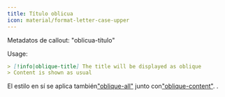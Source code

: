 ```yaml
---
title: Título oblicua
icon: material/format-letter-case-upper
---
```


Metadatos de callout: "oblicua-título"

Usage:

```md
> [!info|oblique-title] The title will be displayed as oblique
> Content is shown as usual
```

El estilo en sí se aplica también["oblique-all"](../combined-styling/page-19.md)
junto con["oblique-content"](../content-styling/page-9.md).
.

